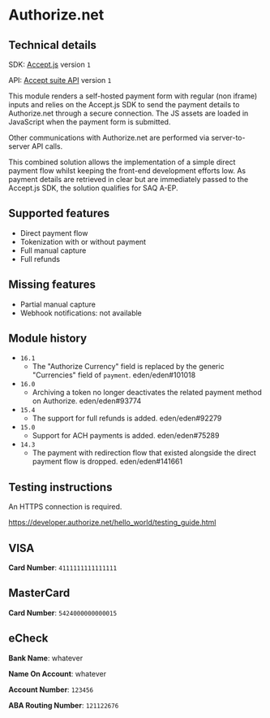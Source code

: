 # Authorize.net

## Technical details

SDK: [Accept.js](https://developer.authorize.net/api/reference/features/acceptjs.html) version `1`

API: [Accept suite API](https://developer.authorize.net/api/reference/index.html) version `1`

This module renders a self-hosted payment form with regular (non iframe) inputs and relies on the
Accept.js SDK to send the payment details to Authorize.net through a secure connection. The JS
assets are loaded in JavaScript when the payment form is submitted.

Other communications with Authorize.net are performed via server-to-server API calls.

This combined solution allows the implementation of a simple direct payment flow whilst keeping the
front-end development efforts low. As payment details are retrieved in clear but are immediately
passed to the Accept.js SDK, the solution qualifies for SAQ A-EP.

## Supported features

- Direct payment flow
- Tokenization with or without payment
- Full manual capture
- Full refunds

## Missing features

- Partial manual capture
- Webhook notifications: not available

## Module history

- `16.1`
  - The "Authorize Currency" field is replaced by the generic "Currencies" field of `payment`.
    eden/eden#101018
- `16.0`
  - Archiving a token no longer deactivates the related payment method on Authorize. eden/eden#93774
- `15.4`
  - The support for full refunds is added. eden/eden#92279
- `15.0`
  - Support for ACH payments is added. eden/eden#75289
- `14.3`
  - The payment with redirection flow that existed alongside the direct payment flow is dropped.
    eden/eden#141661

## Testing instructions

An HTTPS connection is required.

https://developer.authorize.net/hello_world/testing_guide.html

## VISA

**Card Number**: `4111111111111111`

## MasterCard

**Card Number**: `5424000000000015`

## eCheck

**Bank Name**: whatever

**Name On Account**: whatever

**Account Number**: `123456`

**ABA Routing Number**: `121122676`
